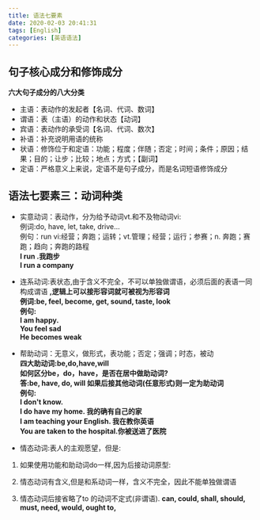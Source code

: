 ```yaml
---
title: 语法七要素
date: 2020-02-03 20:41:31
tags: [English]
categories: [英语语法]
---
```


## 句子核心成分和修饰成分

**六大句子成分的八大分类** 
+ 主语：表动作的发起者【名词、代词、数词】
+ 谓语：表（主语）的动作和状态【动词】
+ 宾语：表动作的承受词【名词、代词、数次】
+ 补语：补充说明用语的统称
+ 状语：修饰位于和定语：功能；程度；伴随；否定；时间；条件；原因；结果；目的；让步；比较；地点；方式；【副词】
+ 定语：严格意义上来说，定语不是句子成分，而是名词短语修饰成分

## 语法七要素三：动词种类

+ 实意动词：表动作，分为给予动词vt.和不及物动词vi:  
例词:do, have, let, take, drive...  
  例句：run vi:经营；奔跑；运转；vt.管理；经营；运行；参赛；n. 奔跑；赛跑；趋向；奔跑的路程  
**I run .我跑步**   
**I run a company**   
+ 连系动词:表状态,由于含义不完全，不可以单独做谓语，必须后面的表语一同构成谓语 **,逻辑上可以接形容词就可被视为形容词**  
**例词:be, feel, become, get, sound, taste, look**   
**例句:   
I am happy.  
You feel sad  
He becomes weak** 
+ 帮助动词：无意义，做形式，表功能；否定；强调；时态，被动   
**四大助动词:be,do,have,will  
如何区分be，do，have，是否在居中做助动词?  
答:be, have, do, will 如果后接其他动词(任意形式)则一定为助动词**     
**例句:  
I don't know.  
I do have my home. 我的确有自己的家  
I am teaching your English. 我在教你英语   
You are taken to the hospital.你被送进了医院**

+ 情态动词:表人的主观愿望，但是:  
1. 如果使用功能和助动词do一样,因为后接动词原型:  
2. 情态动词有含义,但是和系动词一样，含义不完全，因此不能单独做谓语  

3. 情态动词后接省略了to 的动词不定式(非谓语).
**can, could, shall, should, must, need, would, ought to,**
 

